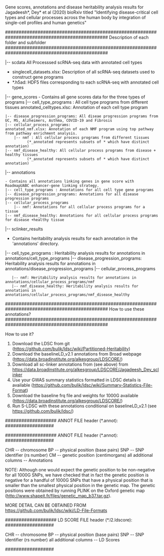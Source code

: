 Gene scores, annotations and disease heritability analysis results for Jagadeesh*, Dey* et al (2020) bioRxiv
titled
"Identifying disease-critical cell types and cellular processes across the human body by integration of single-cell profiles and human genetics"

##############################################################################################
Description of each folder and subfolder
##############################################################################################

|-- scdata
   All Processsed scRNA-seq data with annotated cell types 
   
   - singlecell_datasets.xlsx: Description of all scRNA-seq datasets used to construct gene programs
   - *.h5ad: HDF5 files corresponding to each scRNA-seq with annotated cell types  

|-- gene_scores 
    - Contains all gene scores data for the three types of programs 
    |-- cell_type_programs : All cell type programs from different tissues
    annotated_celltypes.xlsc: Annotation of each cell type program 

    |-- disease_progression_programs: All diseae progression programs from UC, MS, Alzheimers, Asthma, COVID-19 and Fibrosis 
    |-- cellular_process_programs:
    annotated_nmf.xlsx: Annotation of each NMF program using top pathway from pathway enrichment analysis.
    	|-- nmf : All cellular process programs from different tissues 
	    	  (*_annotated represents subsets of * which have distinct annotation)
	|-- nmf_disease_healthy: All cellular process programs from disease + healthy tissues 
         	  (*_annotated represents subsets of * which have distinct annotation) 

|-- annotations 

    - Contains all annotations linking genes in gene score with RoadmapUABC enhancer-gene linking strategy.
    |-- cell_type_programs : Annotations for all cell type gene programs
    |-- disease_progression_programs: Annotations for all disease progression programs 
    |-- cellular_process_programs 
    	|-- nmf: Annotations for all cellular process programs for a tissue 
	|-- nmf_disease_healthy: Annotations for all cellular process programs for disease +healthy tissue

|-- sclinker_results 

   - Contains heritability analysis results for each annotation in the 'annotations' directory.
 
 
   |-- cell_type_programs : Heritability analysis results for annotations in annotations/cell_type_programs
   |-- disease_progression_programs: Heritability analysis results for annotations in annotations/disease_progression_programs
   |-- cellular_process_programs
   
       |-- nmf: Heritability analysis results for annotations in annotations/cellular_process_programs/nmf
       |-- nmf_disease_healthy: Heritability analysis results for annotations in annotations/cellular_process_programs/nmf_disease_healthy

##############################################################################################
How to use these annotations?
##############################################################################################

How to use it?

1) Download the LDSC from git (https://github.com/bulik/ldsc/wiki/Partitioned-Heritability)
2) Download the baselineLD_v2.1 annotations from Broad webpage (https://data.broadinstitute.org/alkesgroup/LDSCORE/)
3) Download all sc-linker annotations from (see above) from https://data.broadinstitute.org/alkesgroup/LDSCORE/Jagadeesh_Dey_sclinker
4) Use your GWAS summary statistics formatted in LDSC details is available (https://github.com/bulik/ldsc/wiki/Summary-Statistics-File-Format)
5) Download the baseline frq file and weights for 1000G available (https://data.broadinstitute.org/alkesgroup/LDSCORE/)
6) Run S-LDSC with these annotations conditional on baselineLD_v2.1 (see https://github.com/bulik/ldsc/)

###################
ANNOT FILE header (*.annot):
##################

###################
ANNOT FILE header (*.annot):
##################

CHR -- chromosome
BP -- physical position (base pairs)
SNP -- SNP identifier (rs number)
CM -- genetic position (centimorgans)
all additional columns -- Annotations

NOTE: Although one would expect the genetic position to be non-negative for all 1000G SNPs, we have checked that
in fact the genetic position is negative for a handful of 1000G SNPs that have a physical position that is smaller
than the smallest physical position in the genetic map. The genetic positions were obtained by running PLINK on
the Oxford genetic map (http://www.shapeit.fr/files/genetic_map_b37.tar.gz).

MORE DETAIL CAN BE OBTAINED FROM https://github.com/bulik/ldsc/wiki/LD-File-Formats


###################
LD SCORE FILE header (*.l2.ldscore):
##################

CHR -- chromosome
BP -- physical position (base pairs)
SNP -- SNP identifier (rs number)
all additional columns -- LD Scores

##################


